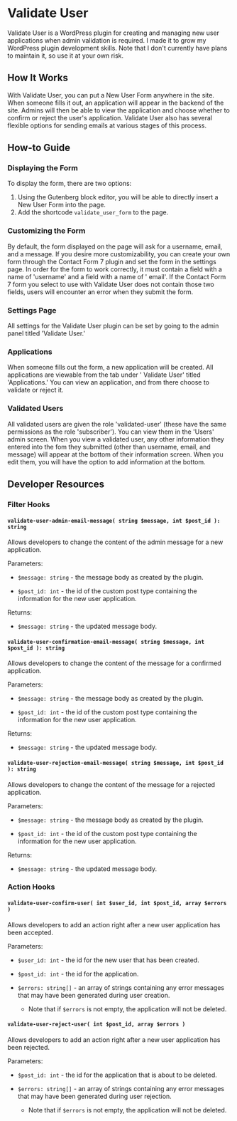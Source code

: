 # Validate User

Validate User is a WordPress plugin for creating and managing new user applications when admin validation is required. I made it
to grow my WordPress plugin development skills. Note that I don't currently have plans to maintain it, so use it at your
own risk.

## How It Works

With Validate User, you can put a New User Form anywhere in the site. When someone fills it out, an application will
appear in the backend of the site. Admins will then be able to view the application and choose whether to confirm or
reject the user's application. Validate User also has several flexible options for sending emails at various stages of
this process.

## How-to Guide

### Displaying the Form

To display the form, there are two options:

1. Using the Gutenberg block editor, you will be able to directly insert a New User Form into the page.
2. Add the shortcode `validate_user_form` to the page.

### Customizing the Form

By default, the form displayed on the page will ask for a username, email, and a message. If you desire more
customizability, you can create your own form through the Contact Form 7 plugin and set the form in the settings page.
In order for the form to work correctly, it must contain a field with a name of 'username' and a field with a name of '
email'. If the Contact Form 7 form you select to use with Validate User does not contain those two fields, users will
encounter an error when they submit the form.

### Settings Page

All settings for the Validate User plugin can be set by going to the admin panel titled 'Validate User.'

### Applications

When someone fills out the form, a new application will be created. All applications are viewable from the tab under '
Validate User' titled 'Applications.' You can view an application, and from there choose to validate or reject it.

### Validated Users

All validated users are given the role 'validated-user' (these have the same permissions as the role 'subscriber'). You
can view them in the 'Users' admin screen. When you view a validated user, any other information they entered into the
fom they submitted (other than username, email, and message) will appear at the bottom of their information screen. When
you edit them, you will have the option to add information at the bottom.

## Developer Resources

### Filter Hooks

#### `validate-user-admin-email-message( string $message, int $post_id ): string`

Allows developers to change the content of the admin message for a new application.

Parameters:

- `$message: string` - the message body as created by the plugin.

- `$post_id: int` - the id of the custom post type containing the information for the new user application.

Returns:

- `$message: string` - the updated message body.

#### `validate-user-confirmation-email-message( string $message, int $post_id ): string`

Allows developers to change the content of the message for a confirmed application.

Parameters:

- `$message: string` - the message body as created by the plugin.

- `$post_id: int` - the id of the custom post type containing the information for the new user application.

Returns:

- `$message: string` - the updated message body.

#### `validate-user-rejection-email-message( string $message, int $post_id ): string`

Allows developers to change the content of the message for a rejected application.

Parameters:

- `$message: string` - the message body as created by the plugin.

- `$post_id: int` - the id of the custom post type containing the information for the new user application.

Returns:

- `$message: string` - the updated message body.

### Action Hooks
#### `validate-user-confirm-user( int $user_id, int $post_id, array $errors )`
Allows developers to add an action right after a new user application has been accepted.

Parameters:

- `$user_id: int` - the id for the new user that has been created.

- `$post_id: int` - the id for the application. 

- `$errors: string[]` - an array of strings containing any error messages that may have been generated during user creation.
  - Note that if `$errors` is not empty, the application will not be deleted.

#### `validate-user-reject-user( int $post_id, array $errors )`
Allows developers to add an action right after a new user application has been rejected.

Parameters:

- `$post_id: int` - the id for the application that is about to be deleted.

- `$errors: string[]` - an array of strings containing any error messages that may have been generated during user rejection.
    - Note that if `$errors` is not empty, the application will not be deleted.
